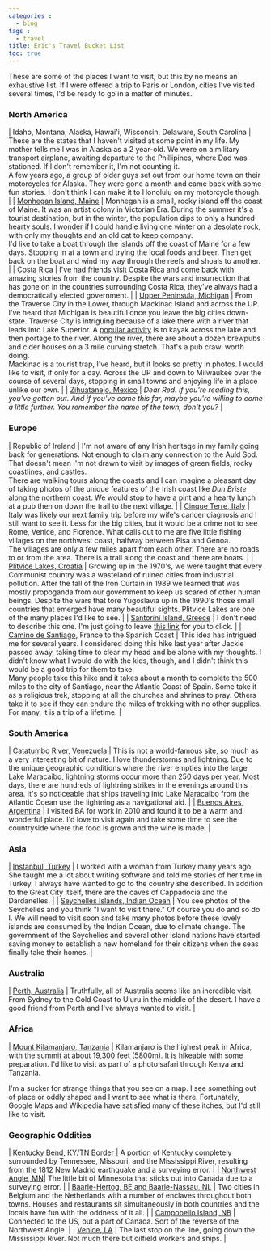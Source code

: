 ```yaml
---
categories : 
  - blog
tags : 
  - travel
title: Eric's Travel Bucket List
toc: true
---
```


These are some of the places I want to visit, but this by no means an exhaustive list. If I were offered a trip to Paris or London, cities I've visited several times, I'd be ready to go in a matter of minutes.

<!--more-->

### North America

| Idaho, Montana, Alaska, Hawai'i, Wisconsin, Delaware, South Carolina | These are the states that I haven't visited at some point in my life. My mother tells me I was in Alaska as a 2 year-old. We were on a military transport airplane, awaiting departure to the Phillipines, where Dad was stationed. If I don't remember it, I'm not counting it.<br/>A few years ago, a group of older guys set out from our home town on their motorcycles for Alaska. They were gone a month and came back with some fun stories. I don't think I can make it to Honolulu on my motorcycle though. |
| [Monhegan Island, Maine](https://en.wikipedia.org/wiki/Monhegan,_Maine) | Monhegan is a small, rocky island off the coast of Maine. It was an artist colony in Victorian Era. During the summer it's a tourist destination, but in the winter, the population dips to only a hundred hearty souls. I wonder if I could handle living one winter on a desolate rock, with only my thoughts and an old cat to keep company.<br/>I'd like to take a boat through the islands off the coast of Maine for a few days. Stopping in at a town and trying the local foods and beer. Then get back on the boat and wind my way through the reefs and shoals to another. |
| [Costa Rica](https://en.wikipedia.org/wiki/Costa_Rica) | I've had friends visit Costa Rica and come back with amazing stories from the country. Despite the wars and insurrection that has gone on in the countries surrounding Costa Rica, they've always had a democratically elected government. |
| [Upper Peninsula, Michigan](https://en.wikipedia.org/wiki/Upper_Peninsula_of_Michigan) | From the Traverse City in the Lower, through Mackinac Island and across the UP. I've heard that Michigan is beautiful once you leave the big cities down-state. Traverse City is intriguing because of a lake there with a river that leads into Lake Superior. A <a href="https://kayakbikebrew.com/" target="_blank">popular activity</a> is to kayak across the lake and then portage to the river. Along the river, there are about a dozen brewpubs and cider houses on a 3 mile curving stretch. That's a pub crawl worth doing. <br/>Mackinac is a tourist trap, I've heard, but it looks so pretty in photos. I would like to visit, if only for a day. Across the UP and down to Milwaukee over the course of several days, stopping in small towns and enjoying life in a place unlike our own. |
| [Zihuatanejo, Mexico](https://en.wikipedia.org/wiki/Zihuatanejo) | <i>Dear Red. If you're reading this, you've gotten out. And if you've come this far, maybe you're willing to come a little further. You remember the name of the town, don't you?</i> |

### Europe

| Republic of Ireland | I'm not aware of any Irish heritage in my family going back for generations. Not enough to claim any connection to the Auld Sod. That doesn't mean I'm not drawn to visit by images of green fields, rocky coastlines, and castles.<br/>There are walking tours along the coasts and I can imagine a pleasant day of taking photos of the unique features of the Irish coast like <i>Dun Briste</i> along the northern coast. We would stop to have a pint and a hearty lunch at a pub then on down the trail to the next village. |
| [Cinque Terre, Italy](https://www.google.com/maps/place/Parco+Nazionale+delle+Cinque+Terre/@44.0693205,9.667924,11.94z) | Italy was likely our next family trip before my wife's cancer diagnosis and I still want to see it. Less for the big cities, but it would be a crime not to see Rome, Venice, and Florence. What calls out to me are five little fishing villages on the northwest coast, halfway between Pisa and Genoa.<br/>The villages are only a few miles apart from each other. There are no roads to or from the area. There is a trail along the coast and there are boats. |
| [Plitvice Lakes, Croatia](https://www.google.com/maps/place/Plitvice+Lakes+National+Park/@45.4929516,12.7737699,6.47z) | Growing up in the 1970's, we were taught that every Communist country was a wasteland of ruined cities from industrial pollution. After the fall of the Iron Curtain in 1989 we learned that was mostly propoganda from our government to keep us scared of other human beings. Despite the wars that tore Yugoslavia up in the 1990's those small countries that emerged have many beautiful sights. Plitvice Lakes are one of the many places I'd like to see. |
| [Santorini Island, Greece](https://en.wikipedia.org/wiki/Santorini) | I don't need to describe this one. I'm just going to leave [this link](https://www.google.com/search?tbm=isch&q=santorini+greece&chips=q:santorini+greek,g_3:high+resolution&sa=X&ved=0ahUKEwjAssXCqq3WAhUG4IMKHcXODA8Q4lYIMigA&biw=1207&bih=555&dpr=2) for you to click. |
| [Camino de Santiago](https://en.wikipedia.org/wiki/Camino_de_Santiago), France to the Spanish Coast | This idea has intrigued me for several years. I considered doing this hike last year after Jackie passed away, taking time to clear my head and be alone with my thoughts. I didn't know what I would do with the kids, though, and I didn't think this would be a good trip for them to take.<br/>Many people take this hike and it takes about a month to complete the 500 miles to the city of Santiago, near the Atlantic Coast of Spain. Some take it as a religious trek, stopping at all the churches and shrines to pray. Others take it to see if they can endure the miles of trekking with no other supplies. For many, it is a trip of a lifetime. |

### South America

| [Catatumbo River, Venezuela](https://en.wikipedia.org/wiki/Catatumbo_lightning) | This is not a world-famous site, so much as a very interesting bit of nature. I love thunderstorms and lightning. Due to the unique geographic conditions where the river empties into the large Lake Maracaibo, lightning storms occur more than 250 days per year. Most days, there are hundreds of lightning strikes in the evenings around this area. It's so noticeable that ships traveling into Lake Maracaibo from the Atlantic Ocean use the lightning as a navigational aid. |
| [Buenos Aires, Argentina](https://en.wikipedia.org/wiki/Buenos_Aires) | I visited BA for work in 2010 and found it to be a warm and wonderful place. I'd love to visit again and take some time to see the countryside where the food is grown and the wine is made. |

### Asia

| [Instanbul, Turkey](https://en.wikipedia.org/wiki/Istanbul) | I worked with a woman from Turkey many years ago. She taught me a lot about writing software and told me stories of her time in Turkey. I always have wanted to go to the country she described. In addition to the Great City itself, there are the caves of Cappadocia and the Dardanelles. |
| [Seychelles Islands, Indian Ocean](https://en.wikipedia.org/wiki/Seychelles) | You see photos of the Seychelles and you think "I want to visit there." Of course you do and so do I. We will need to visit soon and take many photos before these lovely islands are consumed by the Indian Ocean, due to climate change. The government of the Seychelles and several other island nations have started saving money to establish a new homeland for their citizens when the seas finally take their homes. |

### Australia

| [Perth, Australia](https://en.wikipedia.org/wiki/Perth) | Truthfully, all of Australia seems like an incredible visit. From Sydney to the Gold Coast to Uluru in the middle of the desert. I have a good friend from Perth and I've always wanted to visit. |

### Africa

| [Mount Kilamanjaro, Tanzania](https://en.wikipedia.org/wiki/Mount_Kilimanjaro) | Kilamanjaro is the highest peak in Africa, with the summit at about 19,300 feet (5800m). It is hikeable with some preparation. I'd like to visit as part of a photo safari through Kenya and Tanzania.

I'm a sucker for strange things that you see on a map.  I see something out of place or oddly shaped and I
want to see what is there. Fortunately, Google Maps and Wikipedia have satisfied many of these itches, but 
I'd still like to visit.

### Geographic Oddities

| [Kentucky Bend, KY/TN Border](https://en.wikipedia.org/wiki/Kentucky_Bend) | A portion of Kentucky completely surrounded by Tennessee, Missouri, and the Mississippi River, resulting from the 1812 New Madrid earthquake and a surveying error. |
| [Northwest Angle, MN](https://en.wikipedia.org/wiki/Northwest_Angle)| The little bit of Minnesota that sticks out into Canada due to a surveying error. |
| [Baarle-Hertog, BE and Baarle-Nassau, NL](https://en.wikipedia.org/wiki/Baarle-Hertog) | Two cities in Belgium and the Netherlands with a number of enclaves throughout both towns. Houses and restaurants sit simultaneously in both countries and the locals have fun with the oddness of it all. |
| [Campobello Island, NB](https://en.wikipedia.org/wiki/Campobello_Island) | Connected to the US, but a part of Canada. Sort of the reverse of the Northwest Angle. |
| [Venice, LA](https://en.wikipedia.org/wiki/Venice,_Louisiana) | The last stop on the line, going down the Mississippi River. Not much there but oilfield workers and ships. |

